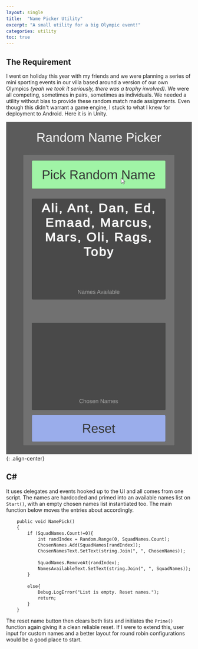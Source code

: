 ```yaml
---
layout: single
title:  "Name Picker Utility"
excerpt: "A small utility for a big Olympic event!"
categories: utility
toc: true
---
```

## The Requirement

I went on holiday this year with my friends and we were planning a series of mini sporting events in our villa based around a version of our own Olympics *(yeah we took it seriously, there was a trophy involved)*. We were all competing, sometimes in pairs, sometimes as individuals. We needed a utility without bias to provide these random match made assignments. Even though this didn't warrant a game engine, I stuck to what I knew for deployment to Android. Here it is in Unity.

![image-center](\assets\images\2020-12-26-name-picker-utility\namePicker.gif "Finished result"){: .align-center}

## C#

It uses delegates and events hooked up to the UI and all comes from one script. The names are hardcoded and primed into an available names list on `Start()`, with an empty chosen names list instantiated too. The main function below moves the entries about accordingly.

```
    public void NamePick()
    {
        if (SquadNames.Count!=0){
            int randIndex = Random.Range(0, SquadNames.Count);
            ChosenNames.Add(SquadNames[randIndex]);
            ChosenNamesText.SetText(string.Join(", ", ChosenNames));
           
            SquadNames.RemoveAt(randIndex);
            NamesAvailableText.SetText(string.Join(", ", SquadNames));  
        }

        else{
            Debug.LogError("List is empty. Reset names.");
            return;
        }
    }
```

The reset name button then clears both lists and initiates the `Prime()` function again giving it a clean reliable reset. If I were to extend this, user input for custom names and a better layout for round robin configurations would be a good place to start.
